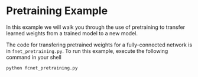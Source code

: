# Pretraining Example

In this example we will walk you through the use of pretraining
to transfer learned weights from a trained model to a new model.

The code for transfering pretrained weights for a
fully-connected network is in `fnet_pretraining.py`. To run this
example, execute the following command in your shell

```
python fcnet_pretraining.py
```
